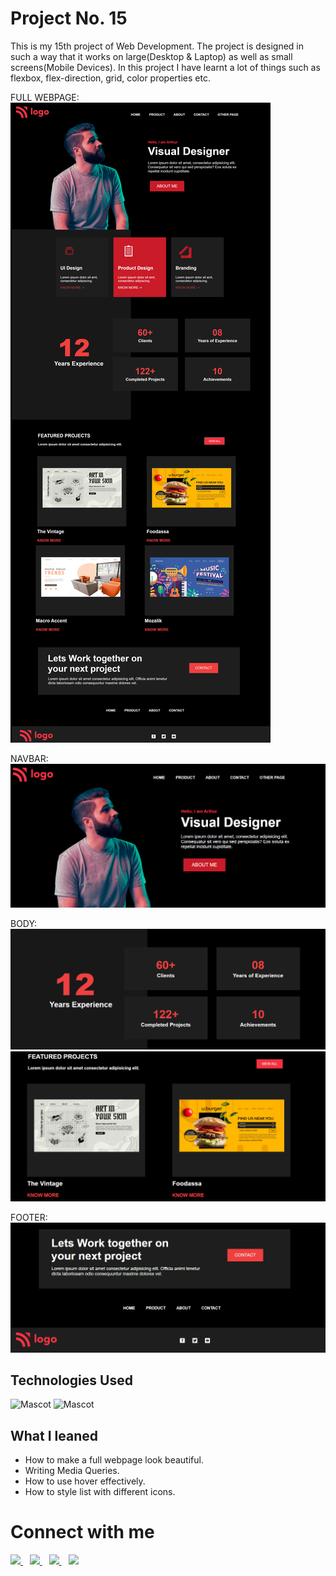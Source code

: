 # Project No. 15

This is my 15th project of Web Development. The project is designed in such a way that it works on large(Desktop & Laptop) as well as small screens(Mobile Devices). In this project I have learnt a lot of things such as flexbox, flex-direction, grid, color properties etc.

FULL WEBPAGE:
![Project2](/sc/full.png "proj2 image")

NAVBAR:
![Project2](/sc/nav.PNG "proj2 image")

BODY:
![Project2](/sc/body1.PNG )
![Project2](/sc/body2.PNG )

FOOTER:
![Project2](/sc/foot.PNG )

## Technologies Used

![Mascot](https://www.vectorlogo.zone/logos/w3_html5/w3_html5-icon.svg "mascot logo")
![Mascot](https://www.vectorlogo.zone/logos/w3_css/w3_css-icon.svg "mascot logo")


## What I leaned

- How to make a full webpage look beautiful.
- Writing Media Queries.
- How to use hover effectively.
- How to style list with different icons.



# Connect with me

   <a href="https://www.linkedin.com/in/mughninoman97/" >
    <img width="30px" src="https://www.vectorlogo.zone/logos/linkedin/linkedin-icon.svg" />
  </a>&ensp;
  <a href="https://twitter.com/mughninoman97">
    <img width="30px" src="https://www.vectorlogo.zone/logos/twitter/twitter-official.svg" />
  </a>&ensp;
  <a href="https://www.instagram.com/mughninoman97/">
    <img width="30px" src="https://www.vectorlogo.zone/logos/instagram/instagram-icon.svg" />
  </a>&ensp;
  <a href="https://abdulmughninoman.hashnode.dev/">
  <img width="30px" src="https://cdn.hashnode.com/res/hashnode/image/upload/v1611902473383/CDyAuTy75.png?auto=compress" />
  </a>
